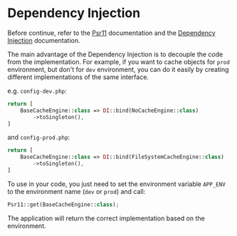 # Dependency Injection

Before continue, refer to the [Psr11](psr11.md) documentation and the [Dependency Injection](https://github.com/byjg/config#dependency-injection) documentation.

The main advantage of the Dependency Injection is to decouple the code from the implementation. For example, if you want to cache objects for `prod` environment, but don't for `dev` environment, you can do it easily by creating different implementations of the same interface.

e.g. `config-dev.php`:

```php
return [
    BaseCacheEngine::class => DI::bind(NoCacheEngine::class)
        ->toSingleton(),
]
```

and  `config-prod.php`:

```php
return [
    BaseCacheEngine::class => DI::bind(FileSystemCacheEngine::class)
        ->toSingleton(),
]
```

To use in your code, you just need to set the environment variable `APP_ENV` to the environment name (`dev` or `prod`) and call:

```php
Psr11::get(BaseCacheEngine::class);
```

The application will return the correct implementation based on the environment.
